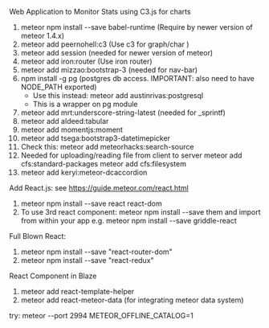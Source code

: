 Web Application to Monitor Stats using C3.js for charts
1. meteor npm install --save babel-runtime (Require by newer version of meteor 1.4.x)
2. meteor add peernohell:c3  (Use c3 for graph/char )
3. meteor add session  (needed for newer version of meteor)
4. meteor add iron:router  (Use iron router)
5. meteor add mizzao:bootstrap-3 (needed for nav-bar)
6. npm install -g pg (postgres db access. IMPORTANT: also need to have NODE_PATH exported)
   - Use this instead: meteor add austinrivas:postgresql
   - This is a wrapper on pg module
7. meteor add mrt:underscore-string-latest (needed for _sprintf)
8. meteor add aldeed:tabular
9. meteor add momentjs:moment
10. meteor add tsega:bootstrap3-datetimepicker
11. Check this: meteor add meteorhacks:search-source
12. Needed for uploading/reading file from client to server
   meteor add cfs:standard-packages
   meteor add cfs:filesystem
13. meteor add keryi:meteor-dcaccordion

Add React.js: see https://guide.meteor.com/react.html
1. meteor npm install --save react react-dom
2. To use 3rd react component:
   meteor npm install --save them and import from within your app
   e.g. meteor npm install --save griddle-react

Full Blown React:
1. meteor npm install --save "react-router-dom"
2. meteor npm install --save "react-redux"

React Component in Blaze
1.  meteor add react-template-helper
2.  meteor add react-meteor-data  (for integrating meteor data system)

try: meteor --port 2994 METEOR_OFFLINE_CATALOG=1
